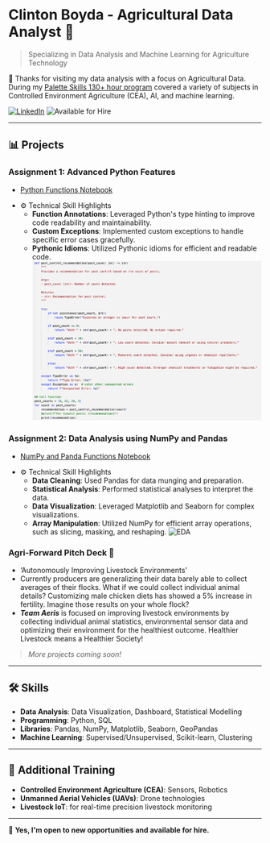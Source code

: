 # Clinton Boyda - Agricultural Data Analyst 🌾
> Specializing in Data Analysis and Machine Learning for Agriculture Technology

👋 Thanks for visiting my data analysis with a focus on Agricultural Data. During my [Palette Skills 130+ hour program](https://paletteskills.org/agtech) covered a variety of subjects in Controlled Environment Agriculture (CEA), AI, and machine learning.

[![LinkedIn](https://img.shields.io/badge/-LinkedIn-blue?style=flat-square&logo=LinkedIn&logoColor=white&link=https://www.linkedin.com/in/clintonboyda/)](https://www.linkedin.com/in/clintonboyda/)
![Available for Hire](https://img.shields.io/badge/-Available%20for%20Hire-green?style=flat-square)

---

## 📊 Projects

### Assignment 1: Advanced Python Features
- [Python Functions Notebook](https://github.com/cboyda/Palette_Cohort_4/blob/main/Assignments/Assignment_1%262.ipynb)

* ⚙️ Technical Skill Highlights
  - **Function Annotations**: Leveraged Python's type hinting to improve code readability and maintainability.
  - **Custom Exceptions**: Implemented custom exceptions to handle specific error cases gracefully.
  - **Pythonic Idioms**: Utilized Pythonic idioms for efficient and readable code.
![Function Documentation](https://raw.githubusercontent.com/cboyda/AgTech/main/Trainings/assignment_function_documentation.png)

### Assignment 2: Data Analysis using NumPy and Pandas
- [NumPy and Panda Functions Notebook](https://github.com/cboyda/Palette_Cohort_4/blob/main/Assignments/Assinment_3%264.ipynb)

* ⚙️ Technical Skill Highlights
  - **Data Cleaning**: Used Pandas for data munging and preparation.
  - **Statistical Analysis**: Performed statistical analyses to interpret the data.
  - **Data Visualization**: Leveraged Matplotlib and Seaborn for complex visualizations.
  - **Array Manipulation**: Utilized NumPy for efficient array operations, such as slicing, masking, and reshaping.
![EDA](https://raw.githubusercontent.com/cboyda/Palette_Cohort_4/main/Trainings/assignment_EDA.png)


### Agri-Forward Pitch Deck 🐔
- ‘Autonomously Improving Livestock Environments’
- Currently producers are generalizing their data barely able to collect averages of their flocks.  What if we could collect individual animal details? Customizing male chicken diets has showed a 5% increase in fertility.  Imagine those results on your whole flock?
- ***Team Aeris*** is focused on improving livestock environments by collecting individual animal statistics, environmental sensor data and optimizing their environment for the healthiest outcome.  Healthier Livestock means a Healthier Society!

> _More projects coming soon!_

---

## 🛠️ Skills

- **Data Analysis**: Data Visualization, Dashboard, Statistical Modelling
- **Programming**: Python, SQL
- **Libraries**: Pandas, NumPy, Matplotlib, Seaborn, GeoPandas
- **Machine Learning**: Supervised/Unsupervised, Scikit-learn, Clustering

---

## 🚀 Additional Training

- **Controlled Environment Agriculture (CEA)**: Sensors, Robotics
- **Unmanned Aerial Vehicles (UAVs)**: Drone technologies
- **Livestock IoT**: for real-time precision livestock monitoring

---

🌱 **Yes, I'm open to new opportunities and available for hire.**



